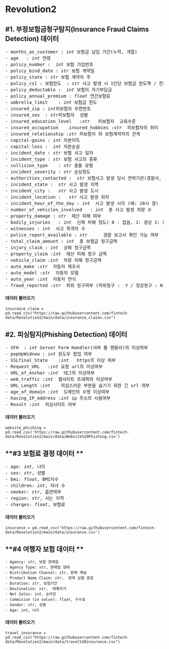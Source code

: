 # Revolution2

## #1. 부정보험금청구탐지(Insurance Fraud Claims Detection) 데이터 

<pre>- months_as_customer : <i>int</i> 보험금 납입 기간(누적, 개월)
- age	: <i>int</i> 연령
- policy_number :  <i>int</i> 보험 가입번호
- policy_bind_date : <i>str</i> 보험 계약일
- policy_state : <i>str</i> 보험 계약자 주
- policy_csl : 보험한도  : <i>str</i> 사고 발생 시 1인당 보험금 한도액 / 전체 보험금 한도액 (단위 :  천달러)
- policy_deductable :  <i>int</i> 보험의 자기부담금
- policy_annual_premium	: <i>float</i> 연간보험료
- umbrella_limit	: <i>int</i> 보험금 한도
- insured_zip : <i>int</i>피보험자 우편번호
- insured_sex  : <i>str</i>피보험자  성별
- insured_education_level	:<i>str</i>   피보험자  교육수준
- insured_occupation	insured_hobbies :<i>str</i>  피보험자의 취미
- insured_relationship :<i>str</i> 피보험자 와 보험계약자의 관계
- capital-gains : <i>int</i> 자본이득
- capital-loss :  <i>int</i> 자본손실
- incident_date	: <i>str</i> 보험 사고 일자
- incident_type	: <i>str</i> 보험 사고의 종류
- collision_type	: <i>str</i> 충돌 유형
- incident_severity : <i>str</i> 손상정도
- authorities_contacted :  <i>str</i> 보험사고 발생 당시 연락기관(경찰서, 소방서 등)
- incident_state :  <i>str</i> 사고 발생 지역
- incident_city : 	<i>str</i> 사고 발생 도시
- incident_location : 	<i>str</i> 사고 발생 위치
- incident_hour_of_the_day : <i>int </i> 사고 발생 시각 (예: 20시 경)
- number_of_vehicles_involved	: <i>int </i> 총 사고 발생 차량 수
- property_damage : <i>str </i> 재산 피해 여부
- bodily_injuries	: <i>int </i> 신체 피해 정도( 0 : 없음, 1: 경상 2: 중상)
- witnesses	: <i>int </i> 사고 목격자 수
- police_report_available : <i>str </i> 	경찰 보고서 확인 가능 여부
- total_claim_amount : <i>int </i> 총 보험금 청구금액
- injury_claim : <i>int </i> 상해 청구금액
- property_claim :<i>int </i> 재산 피해 청구 금액
- vehicle_claim :<i>int </i> 차량 피해 청구금액
- auto_make :<i>str </i> 자동차 제조사
- auto_model :<i>str </i> 자동차 모델
- auto_year :<i>int </i> 자동차 연식
- fraud_reported :<i>str </i> 허위 청구여부 (허위청구 :  Y / 정상청구 : N)
</pre>

#### 데이터 불러오기
<pre><code>insurance_claim = pd.read_csv("https://raw.githubusercontent.com/fintech-data/Revolution2/main/data/insurance_claims.csv")
</code></pre>


## #2. 피싱탐지(Phishing Detection) 데이터 

<pre>- SFH	: <i>int</i> Server Form Handler(서버 폼 핸들러)의 이상여부
- popUpWidnow : <i>int</i> 윈도우 팝업 여부
- SSLfinal_State	:<i>int</i>   https의 이상 여부
- Request_URL	:<i>int</i> 요청 url의 이상여부
- URL_of_Anchor :<i>int</i>  <a>테그의 이상여부
- web_traffic :<i>int</i>  웹사이트 트래픽의 이상여부
- URL_Length :<i>int</i>	의심스러운 부분을 숨기기 위한 긴 url 여부
- age_of_domain :<i>int</i>  도메인의 수명 이상여부
- having_IP_Address :<i>int</i> ip 주소의 사용여부
- Result :<i>int</i>  피싱사이트 여부
</pre>


#### **데이터 불러오기**
<pre><code>website_phishing = pd.read_csv('https://raw.githubusercontent.com/fintech-data/Revolution2/main/data/Website%20Phishing.csv')
</code></pre>

## **#3 보험료 결정 데이터 **


<pre>- age: <i>int</i>, 나이
- sex: <i>str</i>, 성별 
- bmi: <i>float</i>, BMI지수
- children: <i>int</i>, 자녀 수
- smoker: <i>str</i>, 흡연여부
- region: <i>str</i>, 사는 지역
- charges: <i>float</i>, 보험료
</pre>

#### **데이터 불러오기**
<pre><code>insurance = pd.read_csv('https://raw.githubusercontent.com/fintech-data/Revolution2/main/data/insurance.csv')
</code></pre>

## **#4 여행자 보험  데이터 **

<pre><code>- Agency: <i>str</i>, 보험 판매점
- Agency Type: <i>str</i>, 판매점 형태
- Distribution Channel: <i>str</i>, 판매 채널
- Product Name Claim: <i>str</i>,  판매 상품 종류
- Duration: <i>str</i>, 보험기간
- Destination: <i>str</i>,  여행국가
- Net Sales: <i>int</i>, 순마진
- Commision (in value): <i>float</i>, 수수료
- Gender: <i>str</i>, 성별
- Age: <i>int</i>, 나이
</code></pre>

#### **데이터 불러오기**
<pre><code>travel_insurance = pd.read_csv("https://raw.githubusercontent.com/fintech-data/Revolution2/main/data/travel%20insurance.csv")
</code></pre>
